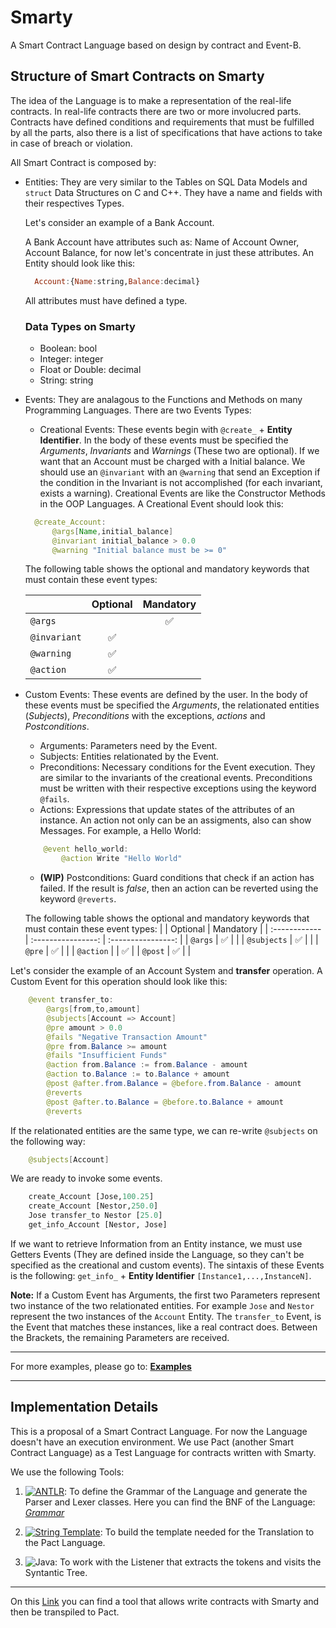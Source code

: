 # Smarty
A Smart Contract Language based on design by contract and Event-B.

## Structure of Smart Contracts on Smarty

The idea of the Language is to make a representation of the real-life contracts. In real-life contracts there are two or more involucred parts. Contracts have defined conditions and requirements that must be fulfilled by all the parts, also there is a list of specifications that have actions to take in case of breach or violation.

All Smart Contract is composed by:

- Entities: They are very similar to the Tables on SQL Data Models and `struct` Data Structures on C and C++. 
  They have a name and fields with their respectives Types. 
  
  Let's consider an example of a Bank Account.
  
  A Bank Account have attributes such as: Name of Account Owner, Account Balance, for now let's concentrate in just these attributes.
  An Entity should look like this:

  ```haskell
    Account:{Name:string,Balance:decimal}
  ```  
  All attributes must have defined a type.
  
  ### Data Types on Smarty
  
  - Boolean: bool
  - Integer: integer
  - Float or Double: decimal
  - String: string
  
- Events: They are analagous to the Functions and Methods on many Programming Languages. There are two Events Types:
  
  - Creational Events: These events begin with `@create_` + **Entity Identifier**. In the body of these events must be specified the *Arguments*, *Invariants* and *Warnings* (These two are optional). If we want that an Account must be charged with a Initial balance. We should use an `@invariant` with an `@warning` that send an Exception if the condition in the Invariant is not accomplished (for each invariant, exists a warning). Creational Events are like the Constructor Methods in the OOP Languages. A Creational Event should look this:
  
  ```java
    @create_Account:
        @args[Name,initial_balance]
        @invariant initial_balance > 0.0
        @warning "Initial balance must be >= 0"
  ```
  The following table shows the optional and mandatory keywords that must contain these event types:

  |               | Optional           | Mandatory          |
  | :------------ | :----------------: | :----------------: |
  | `@args`       |                    | :white_check_mark: |
  | `@invariant`  | :white_check_mark: |                    |
  | `@warning`    | :white_check_mark: |                    |
  | `@action`     | :white_check_mark: |                    |  
  


<!--  ![](https://i.imgur.com/5Iy7izf.png) -->
    
  - Custom Events: These events are defined by the user. In the body of these events must be specified the *Arguments*, the relationated entities (*Subjects*), *Preconditions* with the exceptions, *actions* and *Postconditions*.

    - Arguments: Parameters need by the Event.
    - Subjects: Entities relationated by the Event.
    - Preconditions: Necessary conditions for the Event execution. They are similar to the invariants of the creational events. Preconditions must be written with their respective exceptions using the keyword `@fails`.
    - Actions: Expressions that update states of the attributes of an instance. An action not only can be an assigments, also can show Messages. For example, a Hello World:

    ```java
        @event hello_world:
            @action Write "Hello World"
    ```
    
    -  __(WIP)__ Postconditions: Guard conditions that check if an action has failed. If the result is *false*, then an action can be reverted using the keyword `@reverts`.

    The following table shows the optional and mandatory keywords that must contain these event types:
    |               | Optional           | Mandatory          |
    | :------------ | :----------------: | :----------------: |
    | `@args`       | :white_check_mark: |                    |
    | `@subjects`   | :white_check_mark: |                    |
    | `@pre`        | :white_check_mark: |                    |
    | `@action`     |                    | :white_check_mark: |
    | `@post`       | :white_check_mark: |                    |


Let's consider the example of an Account System and **transfer** operation. A Custom Event for this operation should look like this:

```java
    @event transfer_to:
        @args[from,to,amount]
        @subjects[Account => Account]
        @pre amount > 0.0
        @fails "Negative Transaction Amount"
        @pre from.Balance >= amount
        @fails "Insufficient Funds"
        @action from.Balance := from.Balance - amount
        @action to.Balance := to.Balance + amount
        @post @after.from.Balance = @before.from.Balance - amount
        @reverts
        @post @after.to.Balance = @before.to.Balance + amount
        @reverts
```

If the relationated entities are the same type, we can re-write `@subjects` on the following way: 
```java 
    @subjects[Account]
```

We are ready to invoke some events.

```ocaml
    create_Account [Jose,100.25]
    create_Account [Nestor,250.0]
    Jose transfer_to Nestor [25.0]
    get_info_Account [Nestor, Jose]
```

If we want to retrieve Information from an Entity instance, we must use Getters Events (They are defined inside the Language, so they can't be specified as the creational and custom events). The sintaxis of these Events is the following:
    `get_info_` + **Entity Identifier** `[Instance1,...,InstanceN]`.

**Note:** If a Custom Event has Arguments, the first two Parameters represent two instance of the two relationated entities. For example `Jose` and `Nestor` represent the two instances of the `Account` Entity. The `transfer_to` Event, is the Event that matches these instances, like a real contract does. Between the Brackets, the remaining Parameters are received.

---
For more examples, please go to: [**Examples**](/examples)

---

## Implementation Details

This is a proposal of a Smart Contract Language. For now the Language doesn't have an execution environment. We use Pact (another Smart Contract Language) as a Test Language for contracts written with Smarty.

We use the following Tools:

 1. [![ANTLR](https://www.antlr.org/images/antlr-logo.png)](https://www.antlr.org/): To define the Grammar of the Language and generate the Parser and Lexer classes.
 Here you can find the BNF of the Language: [*Grammar*](/src/Smarty/Smarty.g4)

 2. [![String Template](https://www.stringtemplate.org/images/st-logo.png)](https://www.stringtemplate.org/): To build the template needed for the Translation to the Pact Language.

 3. ![Java](https://www.cunix.net/wp-content/uploads/2016/01/java1.png): To work with the Listener that extracts the tokens and visits the Syntantic Tree.

---
On this [Link](/store) you can find a tool that allows write contracts with Smarty and then be transpiled to Pact.
